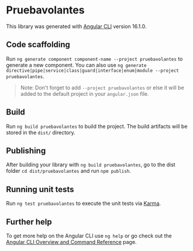 # Pruebavolantes

This library was generated with [Angular CLI](https://github.com/angular/angular-cli) version 16.1.0.

## Code scaffolding

Run `ng generate component component-name --project pruebavolantes` to generate a new component. You can also use `ng generate directive|pipe|service|class|guard|interface|enum|module --project pruebavolantes`.
> Note: Don't forget to add `--project pruebavolantes` or else it will be added to the default project in your `angular.json` file. 

## Build

Run `ng build pruebavolantes` to build the project. The build artifacts will be stored in the `dist/` directory.

## Publishing

After building your library with `ng build pruebavolantes`, go to the dist folder `cd dist/pruebavolantes` and run `npm publish`.

## Running unit tests

Run `ng test pruebavolantes` to execute the unit tests via [Karma](https://karma-runner.github.io).

## Further help

To get more help on the Angular CLI use `ng help` or go check out the [Angular CLI Overview and Command Reference](https://angular.io/cli) page.

